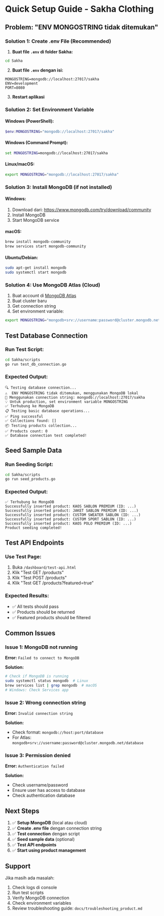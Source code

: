 # Quick Setup Guide - Sakha Clothing

## Problem: "ENV MONGOSTRING tidak ditemukan"

### Solution 1: Create .env File (Recommended)

1. **Buat file `.env` di folder Sakha:**

```bash
cd Sakha
```

2. **Buat file `.env` dengan isi:**

```env
MONGOSTRING=mongodb://localhost:27017/sakha
ENV=development
PORT=8080
```

3. **Restart aplikasi**

### Solution 2: Set Environment Variable

#### Windows (PowerShell):

```powershell
$env:MONGOSTRING="mongodb://localhost:27017/sakha"
```

#### Windows (Command Prompt):

```cmd
set MONGOSTRING=mongodb://localhost:27017/sakha
```

#### Linux/macOS:

```bash
export MONGOSTRING="mongodb://localhost:27017/sakha"
```

### Solution 3: Install MongoDB (if not installed)

#### Windows:

1. Download dari: https://www.mongodb.com/try/download/community
2. Install MongoDB
3. Start MongoDB service

#### macOS:

```bash
brew install mongodb-community
brew services start mongodb-community
```

#### Ubuntu/Debian:

```bash
sudo apt-get install mongodb
sudo systemctl start mongodb
```

### Solution 4: Use MongoDB Atlas (Cloud)

1. Buat account di [MongoDB Atlas](https://www.mongodb.com/atlas)
2. Buat cluster baru
3. Get connection string
4. Set environment variable:

```bash
export MONGOSTRING="mongodb+srv://username:password@cluster.mongodb.net/sakha"
```

## Test Database Connection

### Run Test Script:

```bash
cd Sakha/scripts
go run test_db_connection.go
```

### Expected Output:

```
🔍 Testing database connection...
⚠️  ENV MONGOSTRING tidak ditemukan, menggunakan MongoDB lokal
📝 Menggunakan connection string: mongodb://localhost:27017/sakha
💡 Untuk production, set environment variable MONGOSTRING
✅ Terhubung ke MongoDB
📋 Testing basic database operations...
✅ Ping successful
✅ Collections found: []
📦 Testing products collection...
✅ Products count: 0
✅ Database connection test completed!
```

## Seed Sample Data

### Run Seeding Script:

```bash
cd Sakha/scripts
go run seed_products.go
```

### Expected Output:

```
✅ Terhubung ke MongoDB
Successfully inserted product: KAOS SABLON PREMIUM (ID: ...)
Successfully inserted product: JAKET SABLON PREMIUM (ID: ...)
Successfully inserted product: CUSTOM SWEATER SABLON (ID: ...)
Successfully inserted product: CUSTOM SPORT SABLON (ID: ...)
Successfully inserted product: KAOS POLO PREMIUM (ID: ...)
Product seeding completed!
```

## Test API Endpoints

### Use Test Page:

1. Buka `/dashboard/test-api.html`
2. Klik "Test GET /products"
3. Klik "Test POST /products"
4. Klik "Test GET /products?featured=true"

### Expected Results:

- ✅ All tests should pass
- ✅ Products should be returned
- ✅ Featured products should be filtered

## Common Issues

### Issue 1: MongoDB not running

**Error:** `Failed to connect to MongoDB`

**Solution:**

```bash
# Check if MongoDB is running
sudo systemctl status mongodb  # Linux
brew services list | grep mongodb  # macOS
# Windows: Check Services app
```

### Issue 2: Wrong connection string

**Error:** `Invalid connection string`

**Solution:**

- Check format: `mongodb://host:port/database`
- For Atlas: `mongodb+srv://username:password@cluster.mongodb.net/database`

### Issue 3: Permission denied

**Error:** `Authentication failed`

**Solution:**

- Check username/password
- Ensure user has access to database
- Check authentication database

## Next Steps

1. ✅ **Setup MongoDB** (local atau cloud)
2. ✅ **Create .env file** dengan connection string
3. ✅ **Test connection** dengan script
4. ✅ **Seed sample data** (optional)
5. ✅ **Test API endpoints**
6. ✅ **Start using product management**

## Support

Jika masih ada masalah:

1. Check logs di console
2. Run test scripts
3. Verify MongoDB connection
4. Check environment variables
5. Review troubleshooting guide: `docs/troubleshooting_product.md`
